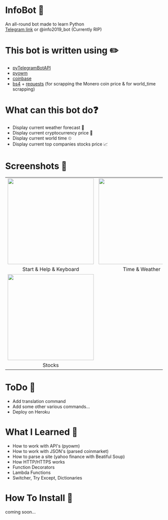 # InfoBot 🤖
An all-round bot made to learn Python <br />
[Telegram link](https://t.me/info2019_bot) or @info2019_bot (Currently RIP)

# This bot is written using ✏️
* [pyTelegramBotAPI](https://github.com/eternnoir/pyTelegramBotAPI)
* [pyowm](https://github.com/csparpa/pyowm) 
* [coinbase](https://gist.github.com/chris-gong/b24130f5ea0c6c93e3c24bfb4aca27fd)
* [bs4](https://www.crummy.com/software/BeautifulSoup/bs4/doc/) + [requests](https://requests.readthedocs.io/en/master/) (for scrapping the Monero coin price & for world_time scrapping) 

# What can this bot do❓
* Display current weather forecast 🌄
* Display current cryptocurrency price 💸
* Display current world time ⏲
* Display current top companies stocks price 📈

# Screenshots 📸
|   |   |   |
|:---:|:---:|:---:|
|<img src="https://i.imgur.com/yZErDCr.jpg" width="275">|<img src="https://i.imgur.com/r8I50Rp.jpg" width="275">|<img src="https://i.imgur.com/sSp9UM8.jpg" width="275">|
|Start & Help & Keyboard|Time & Weather|Crypto|
<img src="https://i.imgur.com/lak18ji.jpg" width="275">|
|Stocks|
# ToDo 📃
* Add translation command
* Add some other various commands...
* Deploy on Heroku

# What I Learned 🧠
* How to work with API's (pyowm)
* How to work with JSON's (parsed coinmarket)
* How to parse a site (yahoo finance with Beatiful Soup)
* How HTTP/HTTPS works
* Function Decorators 
* Lambda Functions
* Switcher, Try Except, Dictionaries 

# How To Install 🔨
coming soon...
